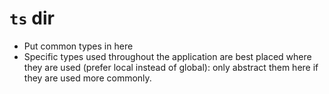 # `ts` dir

- Put common types in here
- Specific types used throughout the application are best placed where they are used (prefer local instead of global): only abstract them here if they are used more commonly.
